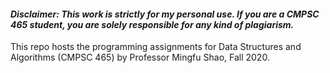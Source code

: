 #### *Disclaimer: This work is strictly for my personal use. If you are a CMPSC 465 student, you are solely responsible for any kind of plagiarism.*

This repo hosts the programming assignments for Data Structures and Algorithms (CMPSC 465) by Professor Mingfu Shao, Fall 2020.


